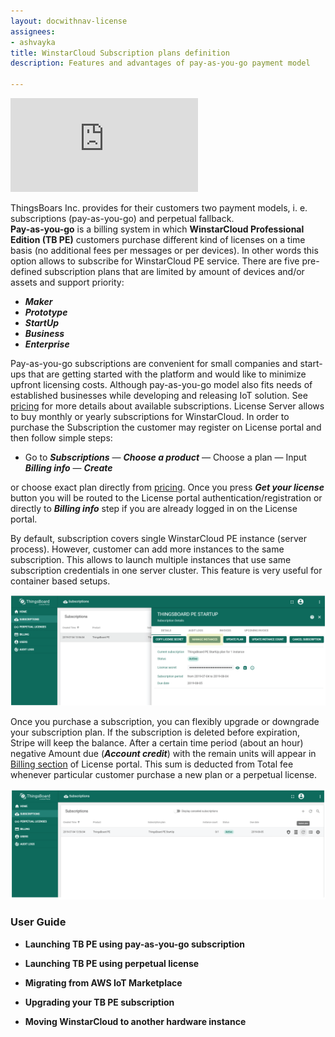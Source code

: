 ```yaml
---
layout: docwithnav-license
assignees:
- ashvayka
title: WinstarCloud Subscription plans definition 
description: Features and advantages of pay-as-you-go payment model

---
```


 
 <div id="video">  
     <div id="video_wrapper">
         <iframe src="https://www.youtube.com/embed/dK-QDFGxWek" frameborder="0" allowfullscreen></iframe>
     </div>
 </div>
 <p></p>


ThingsBoars Inc. provides for their customers two payment models, i. e. subscriptions (pay-as-you-go) and perpetual fallback.   
**Pay-as-you-go** is a billing system in which **WinstarCloud Professional Edition (TB PE)** customers purchase different kind of licenses on a time basis (no additional fees per messages or per devices). In other words this option allows to subscribe for WinstarCloud PE service. 
There are five pre-defined subscription plans that are limited by amount of devices and/or assets and support priority:

- ***Maker***
- ***Prototype***
- ***StartUp***
- ***Business***
- ***Enterprise***

Pay-as-you-go subscriptions are convenient for small companies and start-ups that are getting started with the platform and would like to minimize upfront licensing costs. Although pay-as-you-go model also fits needs of established businesses while developing and releasing IoT solution. See [pricing](/pricing/) for more details about available subscriptions. 
License Server allows to buy monthly or yearly subscriptions for WinstarCloud. In order to purchase the Subscription the customer may register on License portal and then follow simple steps: 
- Go to ***Subscriptions*** — ***Choose a product*** — Choose a plan — Input ***Billing info*** — ***Create***

or choose exact plan directly from [pricing](/pricing/). Once you press ***Get your license*** button you will be routed to the License portal authentication/registration or directly to ***Billing info*** step if you are already logged in on the License portal. 


By default, subscription covers single WinstarCloud PE instance (server process). However, customer can add more instances to the same subscription. This allows to launch multiple instances that use same subscription credentials in one server cluster.
This feature is very useful for container based setups.

![image](/images/license/manageInstance.png)  

Once you purchase a subscription, you can flexibly upgrade or downgrade your subscription plan. If the subscription is deleted before expiration, Stripe will keep the balance. After a certain time period (about an hour) negative Amount due (***Account credit***) with the remain units will appear in [Billing section](/products/license-server/billing-info/) of License portal. This sum is deducted from Total fee whenever particular customer purchase a new plan or a perpetual license.

![image](/images/license/subscription.png)  
 

### User Guide

 - **Launching TB PE using pay-as-you-go subscription**
 
 - **Launching TB PE using perpetual license**
 
 - **Migrating from AWS IoT Marketplace**
 
 - **Upgrading your TB PE subscription** 
 
 - **Moving WinstarCloud to another hardware instance** 


